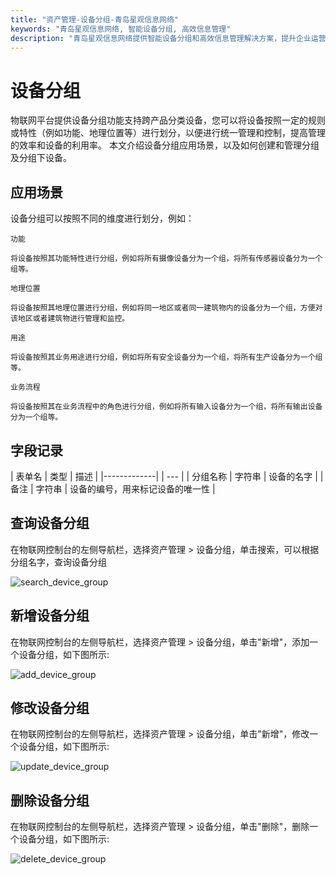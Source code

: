 ```yaml
---
title: "资产管理-设备分组-青岛星观信息网络"
keywords: "青岛星观信息网络, 智能设备分组, 高效信息管理"
description: "青岛星观信息网络提供智能设备分组和高效信息管理解决方案，提升企业运营效率，助力数字化转型。"
---
```

# 设备分组

物联网平台提供设备分组功能支持跨产品分类设备，您可以将设备按照一定的规则或特性（例如功能、地理位置等）进行划分，以便进行统一管理和控制，提高管理的效率和设备的利用率。
本文介绍设备分组应用场景，以及如何创建和管理分组及分组下设备。


## 应用场景

设备分组可以按照不同的维度进行划分，例如：

    功能

    将设备按照其功能特性进行分组，例如将所有摄像设备分为一个组，将所有传感器设备分为一个组等。

    地理位置

    将设备按照其地理位置进行分组，例如将同一地区或者同一建筑物内的设备分为一个组，方便对该地区或者建筑物进行管理和监控。

    用途

    将设备按照其业务用途进行分组，例如将所有安全设备分为一个组，将所有生产设备分为一个组等。

    业务流程

    将设备按照其在业务流程中的角色进行分组，例如将所有输入设备分为一个组，将所有输出设备分为一个组等。

## 字段记录


| 表单名         | 类型 | 描述 |
|-------------|  | --- |
| 分组名称       | 字符串	| 设备的名字 |
| 备注       |	字符串 |	设备的编号，用来标记设备的唯一性 |

## 查询设备分组

在物联网控制台的左侧导航栏，选择资产管理 > 设备分组，单击搜索，可以根据分组名字，查询设备分组

![search_device_group](/docs-assets/img/assets/device_group/search_device_group.png)

## 新增设备分组

在物联网控制台的左侧导航栏，选择资产管理 > 设备分组，单击"新增"，添加一个设备分组，如下图所示:


![add_device_group](/docs-assets/img/assets/device_group/add_device_group.png)

## 修改设备分组

在物联网控制台的左侧导航栏，选择资产管理 > 设备分组，单击"新增"，修改一个设备分组，如下图所示:

![update_device_group](/docs-assets/img/assets/device_group/update_device_group.png)

## 删除设备分组

在物联网控制台的左侧导航栏，选择资产管理 > 设备分组，单击"删除"，删除一个设备分组，如下图所示:

![delete_device_group](/docs-assets/img/assets/device_group/delete_device_group.png)